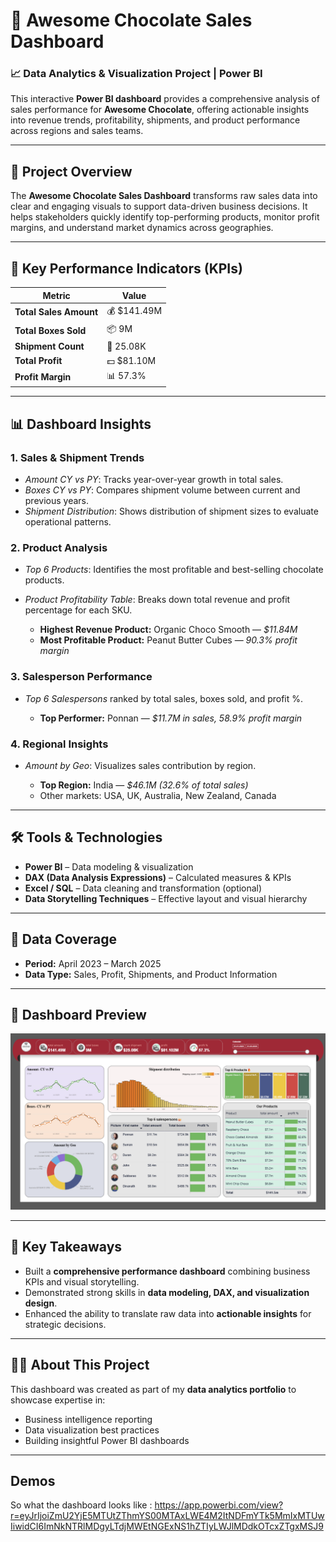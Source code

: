 
# 🍫 Awesome Chocolate Sales Dashboard

### 📈 Data Analytics & Visualization Project | Power BI

This interactive **Power BI dashboard** provides a comprehensive analysis of sales performance for **Awesome Chocolate**, offering actionable insights into revenue trends, profitability, shipments, and product performance across regions and sales teams.

---

## 🌟 Project Overview

The **Awesome Chocolate Sales Dashboard** transforms raw sales data into clear and engaging visuals to support data-driven business decisions. It helps stakeholders quickly identify top-performing products, monitor profit margins, and understand market dynamics across geographies.

---

## 🔹 Key Performance Indicators (KPIs)

| Metric                 | Value       |
| ---------------------- | ----------- |
| **Total Sales Amount** | 💰 $141.49M |
| **Total Boxes Sold**   | 📦 9M       |
| **Shipment Count**     | 🚚 25.08K   |
| **Total Profit**       | 💵 $81.10M  |
| **Profit Margin**      | 📊 57.3%    |

---

## 📊 Dashboard Insights

### **1. Sales & Shipment Trends**

* *Amount CY vs PY*: Tracks year-over-year growth in total sales.
* *Boxes CY vs PY*: Compares shipment volume between current and previous years.
* *Shipment Distribution*: Shows distribution of shipment sizes to evaluate operational patterns.

### **2. Product Analysis**

* *Top 6 Products*: Identifies the most profitable and best-selling chocolate products.
* *Product Profitability Table*: Breaks down total revenue and profit percentage for each SKU.

  * **Highest Revenue Product:** Organic Choco Smooth — *$11.84M*
  * **Most Profitable Product:** Peanut Butter Cubes — *90.3% profit margin*

### **3. Salesperson Performance**

* *Top 6 Salespersons* ranked by total sales, boxes sold, and profit %.

  * **Top Performer:** Ponnan — *$11.7M in sales, 58.9% profit margin*

### **4. Regional Insights**

* *Amount by Geo*: Visualizes sales contribution by region.

  * **Top Region:** India — *$46.1M (32.6% of total sales)*
  * Other markets: USA, UK, Australia, New Zealand, Canada

---

## 🛠️ Tools & Technologies

* **Power BI** – Data modeling & visualization
* **DAX (Data Analysis Expressions)** – Calculated measures & KPIs
* **Excel / SQL** – Data cleaning and transformation (optional)
* **Data Storytelling Techniques** – Effective layout and visual hierarchy

---

## 📅 Data Coverage

* **Period:** April 2023 – March 2025
* **Data Type:** Sales, Profit, Shipments, and Product Information

---

## 📸 Dashboard Preview

![Awesome Chocolate Dashboard](./Awesome%20Chocolate%20Screenshot.png)

---

## 🎯 Key Takeaways

* Built a **comprehensive performance dashboard** combining business KPIs and visual storytelling.
* Demonstrated strong skills in **data modeling, DAX, and visualization design**.
* Enhanced the ability to translate raw data into **actionable insights** for strategic decisions.

---

## 👩‍💻 About This Project

This dashboard was created as part of my **data analytics portfolio** to showcase expertise in:

* Business intelligence reporting
* Data visualization best practices
* Building insightful Power BI dashboards

---

## Demos
So what the dashboard looks like : https://app.powerbi.com/view?r=eyJrIjoiZmU2YjE5MTUtZThmYS00MTAxLWE4M2ItNDFmYTk5MmIxMTUwIiwidCI6ImNkNTRlMDgyLTdjMWEtNGExNS1hZTIyLWJlMDdkOTcxZTgxMSJ9
